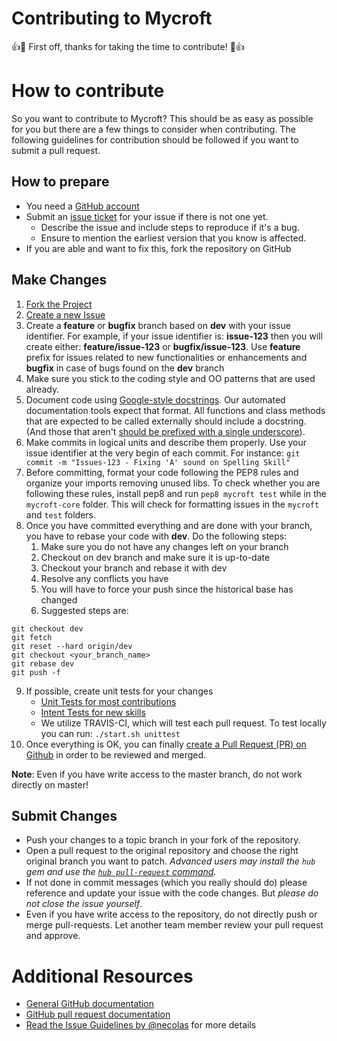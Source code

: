 # Contributing to Mycroft
:+1::tada: First off, thanks for taking the time to contribute! :tada::+1:

# How to contribute

So you want to contribute to Mycroft?
This should be as easy as possible for you but there are a few things to consider when contributing.
The following guidelines for contribution should be followed if you want to submit a pull request.

## How to prepare

* You need a [GitHub account](https://github.com/signup/free)
* Submit an [issue ticket](https://github.com/MycroftAI/mycroft/issues) for your issue if there is not one yet.
	* Describe the issue and include steps to reproduce if it's a bug.
	* Ensure to mention the earliest version that you know is affected.
* If you are able and want to fix this, fork the repository on GitHub


## Make Changes

  1. [Fork the Project](https://help.github.com/articles/fork-a-repo/)
  2. [Create a new Issue](https://help.github.com/articles/creating-an-issue/)
  3. Create a **feature** or **bugfix** branch based on **dev** with your issue identifier. For example, if your issue identifier is: **issue-123** then you will create either: **feature/issue-123** or **bugfix/issue-123**. Use **feature** prefix for issues related to new functionalities or enhancements and **bugfix** in case of bugs found on the **dev** branch
  4. Make sure you stick to the coding style and OO patterns that are used already.
  5. Document code using [Google-style docstrings](http://sphinxcontrib-napoleon.readthedocs.io/en/latest/example_google.html).  Our automated documentation tools expect that format.  All functions and class methods that are expected to be called externally should include a docstring.  (And those that aren't [should be prefixed with a single underscore](https://docs.python.org/2/tutorial/classes.html#private-variables-and-class-local-references)).
  6. Make commits in logical units and describe them properly. Use your issue identifier at the very begin of each commit. For instance:
`git commit -m "Issues-123 - Fixing 'A' sound on Spelling Skill"`
  7. Before committing, format your code following the PEP8 rules and organize your imports removing unused libs. To check whether you are following these rules, install pep8 and run `pep8 mycroft test` while in the `mycroft-core` folder. This will check for formatting issues in the `mycroft` and `test` folders.
  8. Once you have committed everything and are done with your branch, you have to rebase your code with **dev**. Do the following steps:
      1. Make sure you do not have any changes left on your branch
      2. Checkout on dev branch and make sure it is up-to-date
      3. Checkout your branch and rebase it with dev
      4. Resolve any conflicts you have
      5. You will have to force your push since the historical base has changed
      6. Suggested steps are:
 ```
git checkout dev
git fetch
git reset --hard origin/dev
git checkout <your_branch_name>
git rebase dev
git push -f
```
  9. If possible, create unit tests for your changes
     * [Unit Tests for most contributions](https://github.com/MycroftAI/mycroft-core/tree/dev/test)
     * [Intent Tests for new skills](https://docs.mycroft.ai/development/creating-a-skill#testing-your-skill)
     * We utilize TRAVIS-CI, which will test each pull request. To test locally you can run: `./start.sh unittest`
  10. Once everything is OK, you can finally [create a Pull Request (PR) on Github](https://help.github.com/articles/using-pull-requests/) in order to be reviewed and merged.

**Note**: Even if you have write access to the master branch, do not work directly on master!

## Submit Changes

* Push your changes to a topic branch in your fork of the repository.
* Open a pull request to the original repository and choose the right original branch you want to patch.
	_Advanced users may install the `hub` gem and use the [`hub pull-request` command](https://github.com/defunkt/hub#git-pull-request)._
* If not done in commit messages (which you really should do) please reference and update your issue with the code changes. But _please do not close the issue yourself_.
* Even if you have write access to the repository, do not directly push or merge pull-requests. Let another team member review your pull request and approve.

# Additional Resources

* [General GitHub documentation](http://help.github.com/)
* [GitHub pull request documentation](https://help.github.com/articles/about-pull-requests/)
* [Read the Issue Guidelines by @necolas](https://github.com/necolas/issue-guidelines/blob/master/CONTRIBUTING.md) for more details
